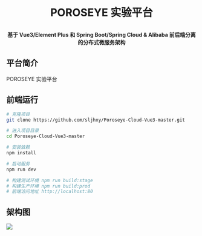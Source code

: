<p align="center">
	
</p>
<h1 align="center" style="margin: 30px 0 30px; font-weight: bold;">POROSEYE 实验平台</h1>
<h4 align="center">基于 Vue3/Element Plus 和 Spring Boot/Spring Cloud & Alibaba 前后端分离的分布式微服务架构</h4>

## 平台简介

POROSEYE 实验平台

## 前端运行

```bash
# 克隆项目
git clone https://github.com/sljhxy/Poroseye-Cloud-Vue3-master.git

# 进入项目目录
cd Poroseye-Cloud-Vue3-master

# 安装依赖
npm install

# 启动服务
npm run dev

# 构建测试环境 npm run build:stage
# 构建生产环境 npm run build:prod
# 前端访问地址 http://localhost:80
```


## 架构图

<img src="https://oscimg.oschina.net/oscnet/up-82e9722ecb846786405a904bafcf19f73f3.png"/>



